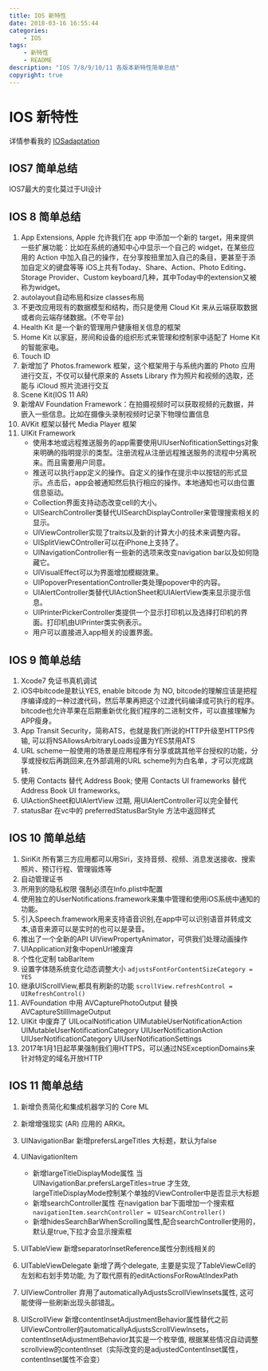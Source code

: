 ```yaml
---
title: IOS 新特性
date: 2018-03-16 16:55:44
categories:
	- IOS
tags:
	- 新特性
	- README
description: "IOS 7/8/9/10/11 各版本新特性简单总结"
copyright: true
---
```


# IOS 新特性
详情参看我的 [IOSadaptation](https://github.com/doingself/IOSadaptation)

## IOS7 简单总结

IOS7最大的变化莫过于UI设计

## IOS 8 简单总结

1. App Extensions, Apple 允许我们在 app 中添加一个新的 target，用来提供一些扩展功能：比如在系统的通知中心中显示一个自己的 widget，在某些应用的 Action 中加入自己的操作，在分享按扭里加入自己的条目，更甚至于添加自定义的键盘等等	iOS上共有Today、Share、Action、Photo Editing、Storage Provider、Custom keyboard几种，其中Today中的extension又被称为widget。
2. autolayout自动布局和size classes布局
3. 不更改应用现有的数据模型和结构，而只是使用 Cloud Kit 来从云端获取数据或者向云端存储数据。(不夸平台)
4. Health Kit 是一个新的管理用户健康相关信息的框架
5. Home Kit 以家庭，房间和设备的组织形式来管理和控制家中适配了 Home Kit 的智能家电。
6. Touch ID
7. 新增加了 Photos.framework 框架，这个框架用于与系统内置的 Photo 应用进行交互，不仅可以替代原来的 Assets Library 作为照片和视频的选取，还能与 iCloud 照片流进行交互
8. Scene Kit(IOS 11 AR)
9. 新增AV Foundation Framework：在拍摄视频时可以获取视频的元数据，并嵌⼊⼀些信息。⽐如在摄像头录制视频时记录下物理位置信息
10. AVKit 框架以替代 Media Player 框架
11. UIKit Framework
	+ 使用本地或远程推送服务的app需要使用UIUserNofiticationSettings对象来明确的指明提示的类型。注册流程从注册远程推送服务的流程中分离祝来。而且需要用户同意。
	+ 推送可以执行app定义的操作。自定义的操作在提示中以按钮的形式显示。点击后，app会被通知然后执行相应的操作。本地通知也可以由位置信息驱动。
	+ Collection界面支持动态改变cell的大小。
	+ UISearchController类替代UISearchDisplayController来管理搜索相关的显示。
	+ UIViewController实现了traits以及新的计算大小的技术来调整内容。
	+ UISplitViewCOntroller可以在iPhone上支持了。
	+ UINavigationController有一些新的选项来改变navigation bar以及如何隐藏它。
	+ UIVisualEffect可以为界面增加模糊效果。
	+ UIPopoverPresentationController类处理popover中的内容。
	+ UIAlertController类替代UIActionSheet和UIAlertView类来显示提示信息。
	+ UIPrinterPickerController类提供一个显示打印机以及选择打印机的界面。打印机由UIPrinter类实例表示。
	+ 用户可以直接进入app相关的设置界面。

## IOS 9 简单总结

1. Xcode7 免证书真机调试
2. iOS中bitcode是默认YES, enable bitcode 为 NO, bitcode的理解应该是把程序编译成的一种过渡代码，然后苹果再把这个过渡代码编译成可执行的程序。bitcode也允许苹果在后期重新优化我们程序的二进制文件，可以直接理解为APP瘦身。
3. App Transit Security，简称ATS，也就是我们所说的HTTP升级至HTTPS传输, 可以将NSAllowsArbitraryLoads设置为YES禁用ATS
4. URL scheme一般使用的场景是应用程序有分享或跳其他平台授权的功能，分享或授权后再跳回来,在外部调用的URL scheme列为白名单，才可以完成跳转.
5. 使用 Contacts 替代 Address Book; 使用 Contacts UI frameworks 替代 Address Book UI frameworks。
6. UIActionSheet和UIAlertView 过期, 用UIAlertController可以完全替代
7. statusBar 在vc中的 preferredStatusBarStyle 方法中返回样式

## IOS 10 简单总结

1. SiriKit 所有第三方应用都可以用Siri，支持音频、视频、消息发送接收、搜索照片、预订行程、管理锻炼等
2. 自动管理证书
3. 所用到的隐私权限 强制必须在Info.plist中配置
4. 使用独立的UserNotifications.framework来集中管理和使用iOS系统中通知的功能。
5. 引入Speech.framework用来支持语音识别,在app中可以识别语音并转成文本,语音来源可以是实时的也可以是录音。
6. 推出了一个全新的API UIViewPropertyAnimator，可供我们处理动画操作
7. UIApplication对象中openUrl被废弃
8. 个性化定制 tabBarItem
9. 设置字体随系统变化动态调整大小 `adjustsFontForContentSizeCategory = YES`
10. 继承UIScrollView,都具有刷新的功能 `scrollView.refreshControl = UIRefreshControl()`
11. AVFoundation 中用 AVCapturePhotoOutput 替换 AVCaptureStillImageOutput
12. UIKit 中废弃了 UILocalNotification UIMutableUserNotificationAction UIMutableUserNotificationCategory UIUserNotificationAction UIUserNotificationCategory UIUserNotificationSettings
13. 2017年1月1日起苹果强制我们用HTTPS，可以通过NSExceptionDomains来针对特定的域名开放HTTP

## IOS 11 简单总结

1. 新增负责简化和集成机器学习的 Core ML
2. 新增增强现实 (AR) 应用的 ARKit。
3. UINavigationBar 新增prefersLargeTitles 大标题，默认为false
4. UINavigationItem
	+ 新增largeTitleDisplayMode属性 当UINavigationBar.prefersLargeTitles=true 才生效, largeTitleDisplayMode控制某个单独的ViewController中是否显示大标题
	+ 新增searchController属性 在navigation bar下面增加一个搜索框 `navigationItem.searchController = UISearchController()`
	+ 新增hidesSearchBarWhenScrolling属性,配合searchController使用的，默认是true,下拉才会显示搜索框

5. UITableView 新增separatorInsetReference属性分割线相关的
6. UITableViewDelegate 新增了两个delegate, 主要是实现了TableViewCell的左划和右划手势功能, 为了取代原有的editActionsForRowAtIndexPath
7. UIViewController 弃用了automaticallyAdjustsScrollViewInsets属性, 这可能使得一些刷新出现头部错乱。
8. UIScrollView 新增contentInsetAdjustmentBehavior属性替代之前UIViewController的automaticallyAdjustsScrollViewInsets，contentInsetAdjustmentBehavior其实是一个枚举值, 根据某些情况自动调整scrollview的contentInset（实际改变的是adjustedContentInset属性，contentInset属性不会变）
